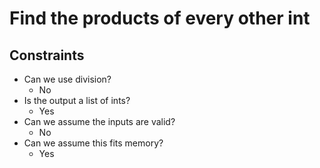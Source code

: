 # Find the products of every other int

## Constraints
* Can we use division?
    * No
* Is the output a list of ints?
    * Yes
* Can we assume the inputs are valid?
    * No
* Can we assume this fits memory?
    * Yes